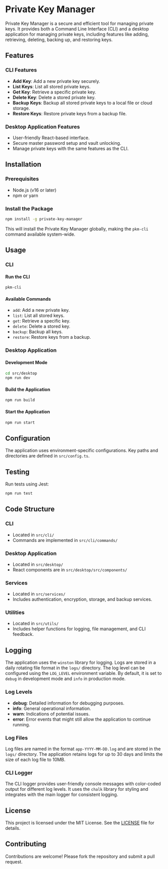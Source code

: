 # Private Key Manager

Private Key Manager is a secure and efficient tool for managing private keys. It provides both a Command Line Interface (CLI) and a desktop application for managing private keys, including features like adding, retrieving, deleting, backing up, and restoring keys.

## Features

### CLI Features
- **Add Key**: Add a new private key securely.
- **List Keys**: List all stored private keys.
- **Get Key**: Retrieve a specific private key.
- **Delete Key**: Delete a stored private key.
- **Backup Keys**: Backup all stored private keys to a local file or cloud storage.
- **Restore Keys**: Restore private keys from a backup file.

### Desktop Application Features
- User-friendly React-based interface.
- Secure master password setup and vault unlocking.
- Manage private keys with the same features as the CLI.

## Installation

### Prerequisites
- Node.js (v16 or later)
- npm or yarn

### Install the Package
```bash
npm install -g private-key-manager
```

This will install the Private Key Manager globally, making the `pkm-cli` command available system-wide.

## Usage

### CLI

#### Run the CLI
```bash
pkm-cli
```

#### Available Commands
- `add`: Add a new private key.
- `list`: List all stored keys.
- `get`: Retrieve a specific key.
- `delete`: Delete a stored key.
- `backup`: Backup all keys.
- `restore`: Restore keys from a backup.

### Desktop Application

#### Development Mode
```bash
cd src/desktop
npm run dev
```

#### Build the Application
```bash
npm run build
```

#### Start the Application
```bash
npm run start
```

## Configuration

The application uses environment-specific configurations. Key paths and directories are defined in `src/config.ts`.

## Testing

Run tests using Jest:
```bash
npm run test
```

## Code Structure

### CLI
- Located in `src/cli/`
- Commands are implemented in `src/cli/commands/`

### Desktop Application
- Located in `src/desktop/`
- React components are in `src/desktop/src/components/`

### Services
- Located in `src/services/`
- Includes authentication, encryption, storage, and backup services.

### Utilities
- Located in `src/utils/`
- Includes helper functions for logging, file management, and CLI feedback.

## Logging

The application uses the `winston` library for logging. Logs are stored in a daily rotating file format in the `logs/` directory. The log level can be configured using the `LOG_LEVEL` environment variable. By default, it is set to `debug` in development mode and `info` in production mode.

### Log Levels
- **debug**: Detailed information for debugging purposes.
- **info**: General operational information.
- **warn**: Indications of potential issues.
- **error**: Error events that might still allow the application to continue running.

### Log Files
Log files are named in the format `app-YYYY-MM-DD.log` and are stored in the `logs/` directory. The application retains logs for up to 30 days and limits the size of each log file to 10MB.

### CLI Logger
The CLI logger provides user-friendly console messages with color-coded output for different log levels. It uses the `chalk` library for styling and integrates with the main logger for consistent logging.

## License

This project is licensed under the MIT License. See the [LICENSE](./LICENSE) file for details.

## Contributing

Contributions are welcome! Please fork the repository and submit a pull request.